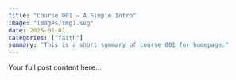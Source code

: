 ```yaml
---
title: "Course 001 — A Simple Intro"
image: "images/img1.svg"
date: 2025-01-01
categories: ["faith"]
summary: "This is a short summary of course 001 for homepage."
---
```


Your full post content here...

